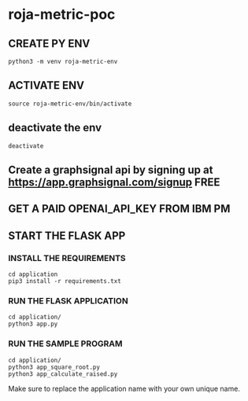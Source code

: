 # roja-metric-poc

## CREATE PY ENV

```shell
python3 -m venv roja-metric-env
```

## ACTIVATE ENV

```shell
source roja-metric-env/bin/activate
```

## deactivate the env

```shell
deactivate
```

## Create a graphsignal api by signing up at https://app.graphsignal.com/signup FREE

## GET A PAID OPENAI_API_KEY FROM IBM PM

## START THE FLASK APP

### INSTALL THE REQUIREMENTS

```shell
cd application
pip3 install -r requirements.txt
```

### RUN THE FLASK APPLICATION
```
cd application/
python3 app.py
```

### RUN THE SAMPLE PROGRAM
```
cd application/
python3 app_square_root.py
python3 app_calculate_raised.py
```

Make sure to replace the application name with your own unique name.